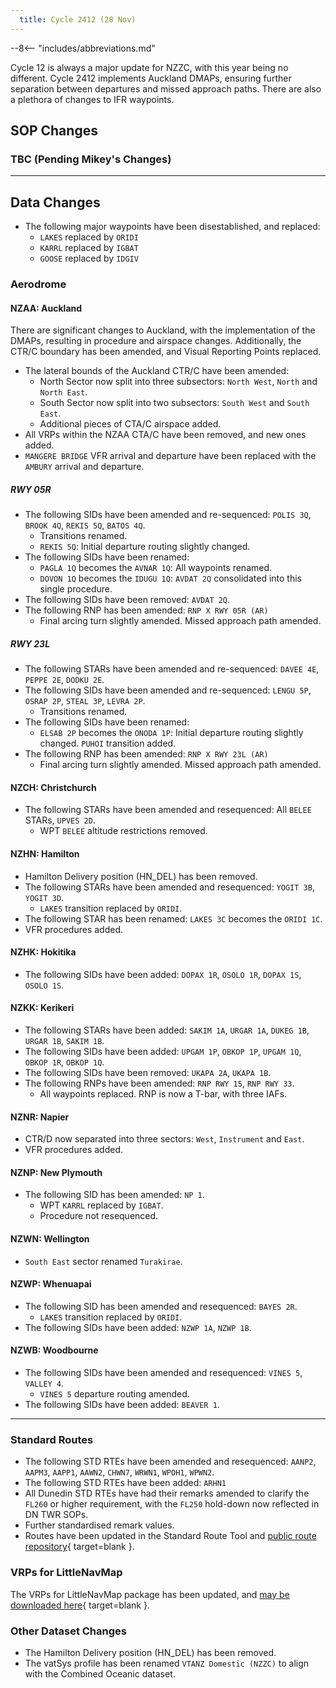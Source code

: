 ```yaml
---
  title: Cycle 2412 (28 Nov)
---
```


--8<-- "includes/abbreviations.md"

Cycle 12 is always a major update for NZZC, with this year being no different. Cycle 2412 implements Auckland DMAPs, ensuring further separation between departures and missed approach paths. There are also a plethora of changes to IFR waypoints.

## SOP Changes

### TBC (Pending Mikey's Changes)

-----

## Data Changes

- The following major waypoints have been disestablished, and replaced:
    - `LAKES` replaced by `ORIDI`
    - `KARRL` replaced by `IGBAT`
    - `GOOSE` replaced by `IDGIV`

### Aerodrome

#### NZAA: Auckland

There are significant changes to Auckland, with the implementation of the DMAPs, resulting in procedure and airspace changes. Additionally, the CTR/C boundary has been amended, and Visual Reporting Points replaced.

- The lateral bounds of the Auckland CTR/C have been amended:
    - North Sector now split into three subsectors: `North West`, `North` and `North East`.
    - South Sector now split into two subsectors: `South West` and `South East`.
    - Additional pieces of CTA/C airspace added.
- All VRPs within the NZAA CTA/C have been removed, and new ones added.
- `MANGERE BRIDGE` VFR arrival and departure have been replaced with the `AMBURY` arrival and departure.

##### RWY 05R

- The following SIDs have been amended and re-sequenced: `POLIS 3Q`, `BROOK 4Q`, `REKIS 5Q`, `BATOS 4Q`.
    - Transitions renamed. 
    - `REKIS 5Q`: Initial departure routing slightly changed.
- The following SIDs have been renamed:
    - `PAGLA 1Q` becomes the `AVNAR 1Q`: All waypoints renamed.
    - `DOVON 1Q` becomes the `IDUGU 1Q`: `AVDAT 2Q` consolidated into this single procedure.
- The following SIDs have been removed: `AVDAT 2Q`.
- The following RNP has been amended: `RNP X RWY 05R (AR)`
    - Final arcing turn slightly amended. Missed approach path amended.

##### RWY 23L

- The following STARs have been amended and re-sequenced: `DAVEE 4E`, `PEPPE 2E`, `DODKU 2E`.
- The following SIDs have been amended and re-sequenced: `LENGU 5P`, `OSRAP 2P`, `STEAL 3P`, `LEVRA 2P`. 
    - Transitions renamed.
- The following SIDs have been renamed:
    - `ELSAB 2P` becomes the `ONODA 1P`: Initial departure routing slightly changed. `PUHOI` transition added.
- The following RNP has been amended: `RNP X RWY 23L (AR)`
    - Final arcing turn slightly amended. Missed approach path amended.

#### NZCH: Christchurch

- The following STARs have been amended and resequenced: All `BELEE` STARs, `UPVES 2D`.
    - WPT `BELEE` altitude restrictions removed.

#### NZHN: Hamilton

- Hamilton Delivery position (HN_DEL) has been removed.
- The following STARs have been amended and resequenced: `YOGIT 3B`, `YOGIT 3D`.
    - `LAKES` transition replaced by `ORIDI`.
- The following STAR has been renamed: `LAKES 3C` becomes the `ORIDI 1C`.
- VFR procedures added.

#### NZHK: Hokitika

- The following SIDs have been added: `DOPAX 1R`, `OSOLO 1R`, `DOPAX 1S`, `OSOLO 1S`.

#### NZKK: Kerikeri

- The following STARs have been added: `SAKIM 1A`, `URGAR 1A`, `DUKEG 1B`, `URGAR 1B`, `SAKIM 1B`.
- The following SIDs have been added: `UPGAM 1P`, `OBKOP 1P`, `UPGAM 1Q`, `OBKOP 1R`, `OBKOP 1Q`.
- The following SIDs have been removed: `UKAPA 2A`, `UKAPA 1B`.
- The following RNPs have been amended: `RNP RWY 15`, `RNP RWY 33`.
    - All waypoints replaced. RNP is now a T-bar, with three IAFs.

#### NZNR: Napier

- CTR/D now separated into three sectors: `West`, `Instrument` and `East`.
- VFR procedures added.

#### NZNP: New Plymouth

- The following SID has been amended: `NP 1`.
    - WPT `KARRL` replaced by `IGBAT`.
    - Procedure not resequenced.

#### NZWN: Wellington

- `South East` sector renamed `Turakirae`.

#### NZWP: Whenuapai 

- The following SID has been amended and resequenced: `BAYES 2R`.
    - `LAKES` transition replaced by `ORIDI`.
- The following SIDs have been added: `NZWP 1A`, `NZWP 1B`.

#### NZWB: Woodbourne

- The following SIDs have been amended and resequenced: `VINES 5`, `VALLEY 4`.
    - `VINES 5` departure routing amended.
- The following SIDs have been added: `BEAVER 1`.

-----

### Standard Routes

- The following STD RTEs have been amended and resequenced: `AANP2`, `AAPM3`, `AAPP1`, `AAWN2`, `CHWN7`, `WRWN1`, `WPOH1`, `WPWN2`.
- The following STD RTEs have been added: `ARHN1`
- All Dunedin STD RTEs have had their remarks amended to clarify the `FL260` or higher requirement, with the `FL250` hold-down now reflected in DN TWR SOPs.
- Further standardised remark values.
- Routes have been updated in the Standard Route Tool and [public route repository](https://github.com/vatnz-dev/std-rte-public){ target=blank }.

### VRPs for LittleNavMap

The VRPs for LittleNavMap package has been updated, and [may be downloaded here](https://github.com/vatnz-dev/vrpsForLittleNavMap/releases/tag/2412){ target=blank }.

### Other Dataset Changes

- The Hamilton Delivery position (HN_DEL) has been removed.
- The vatSys profile has been renamed `VTANZ Domestic (NZZC)` to align with the Combined Oceanic dataset.

